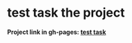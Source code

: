 # test task the project

**Project link in gh-pages: [test task](https://sib24bear.github.io/test-work-christmas-tree-market/)**
